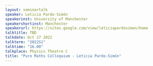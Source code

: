 ```yaml
---
layout: seminartalk
speaker: Leticia Pardo-Simón
speakerinst: University of Manchester
speakershortinst: Manchester
speakerurl: https://sites.google.com/view/leticiapardosimon/home
talktitle: TBD
talkdate: Oct 27 2022
talkterm: "2022S1"
talktime: "16.00"
talkplace: Physics Theatre C
title: "Pure Maths Colloquium - Leticia Pardo-Simón"
---
```


